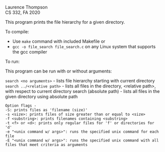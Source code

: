 Laurence Thompson  
CS 332, FA 2020

This program prints the file hierarchy for a
given directory.

To compile:

- Use `make` command with included Makefile or
- `gcc -o file_search file_search.c` on any Linux system that supports the gcc compiler

To run:

This program can be run with or without arguments:

`search <no arguments>` - lists file hierarchy starting with current directory  
`search ../<relative path>` - lists all files in the directory, \<relative path\>, with respect to current directory
search (absolute path) - lists all files in the given directory using absolute path

    Option flags -
    -S: prints files as 'filename (size)'
    -s <size>: prints files of size greater than or equal to <size>
    -f <substring>: prints filenames containing <substring>
    -t <f> or <d>: prints only regular files for 'f' or directories for 'd'
    -e "<unix command w/ args>": runs the specified unix command for each file
    -E "<unix command w/ args>": runs the specified unix command with all files that meet criteria as arguments
